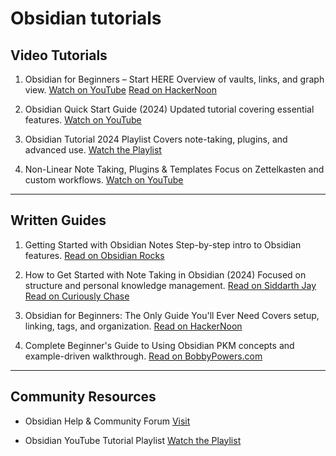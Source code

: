 # Obsidian tutorials

## Video Tutorials

1. Obsidian for Beginners – Start HERE
   Overview of vaults, links, and graph view.
   [Watch on YouTube](https://www.youtube.com/watch?v=QgbLb6QCK88)
   [Read on HackerNoon](https://hackernoon.com/obsidian-for-beginners-the-only-guide-youll-ever-need)

2. Obsidian Quick Start Guide (2024)
   Updated tutorial covering essential features.
   [Watch on YouTube](https://www.youtube.com/watch?v=KWf3tnQkY2Y)

3. Obsidian Tutorial 2024 Playlist
   Covers note-taking, plugins, and advanced use.
   [Watch the Playlist](https://www.youtube.com/playlist?list=PLRxyGWOSf0k3W3U_8lLijGNHNnAGICTgm)

4. Non-Linear Note Taking, Plugins & Templates
   Focus on Zettelkasten and custom workflows.
   [Watch on YouTube](https://www.youtube.com/watch?v=d2BkvqbTPjk)

---

## Written Guides

1. Getting Started with Obsidian Notes
   Step-by-step intro to Obsidian features.
   [Read on Obsidian Rocks](https://obsidian.rocks/getting-started-with-obsidian-a-beginners-guide)

2. How to Get Started with Note Taking in Obsidian (2024)
   Focused on structure and personal knowledge management.
   [Read on Siddarth Jay](https://siddarthjay.com/2024/01/how-to-get-started-with-note-taking-in-obsidian-2024)
   [Read on Curiously Chase](https://www.curiouslychase.com/posts/obsidian)

3. Obsidian for Beginners: The Only Guide You'll Ever Need
   Covers setup, linking, tags, and organization.
   [Read on HackerNoon](https://hackernoon.com/obsidian-for-beginners-the-only-guide-youll-ever-need)

4. Complete Beginner's Guide to Using Obsidian
   PKM concepts and example-driven walkthrough.
   [Read on BobbyPowers.com](https://bobbypowers.com/beginners-guide-to-obsidian)

---

## Community Resources

* Obsidian Help & Community Forum
  [Visit](https://help.obsidian.md/Home)

* Obsidian YouTube Tutorial Playlist
  [Watch the Playlist](https://www.youtube.com/playlist?list=PLRxyGWOSf0k3W3U_8lLijGNHNnAGICTgm)
